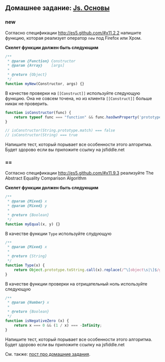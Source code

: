 ## Домашнее задание: [Js. Основы](https://github.com/yandex-shri/lectures/blob/master/16-js-basics.md)

### new

Согласно спецификации http://es5.github.com/#x11.2.2 напишите функцию, которая реализует оператор `new` под Firefox или Хром.

**Скелет функции должен быть следующим**

```javascript
/**
 * @param {Function} Constructor
 * @param {Array}    [args]
 *
 * @return {Object}
 */
function myNew(Constructor, args) {}
```

В качестве проверки на `[[Construct]]` используйте следующую функцию. Она не совсем точена, но из клиента `[[Construct]]`
больше никак не проверить.
```javascript
function isConstructor(func) {
    return typeof func === "function" && func.hasOwnProperty('prototype');
}

// isConstructor(String.prototype.match) === false
// isConstructor(String) === true
```

Напишите тест, который порывает все особенности этого алгоритма. Будет здорово если вы приложите ссылку на jsfiddle.net

### ==

Согласно спецификации http://es5.github.com/#x11.9.3 реализуйте The Abstract Equality Comparison Algorithm

**Скелет функции должен быть следующим**

```javascript
/**
 * @param {Mixed} x
 * @param {Mixed} y
 *
 * @return {Boolean}
 */
function myEqual(x, y) {}
```

В качестве функции `Type` используйте слудующую


```javascript
/**
 * @param {Mixed} x
 *
 * @return {String}
 */
function Type(x) {
    return Object.prototype.toString.call(x).replace(/^\[object\s|\]$/g, '');
}
```

В качестве функции проверки на отрицательный ноль используйте следующую


```javascript
/**
 * @param {Number} x
 *
 * @return {Boolean}
 */
function isNegativeZero (x) {
    return x === 0 && (1 / x) === -Infinity;
}
```

Напишите тест, который порывает все особенности этого алгоритма. Будет здорово если вы приложите ссылку на jsfiddle.net


См. также: [пост про домашние задания](http://clubs.ya.ru/4611686018427468886/replies.xml?item_no=450).